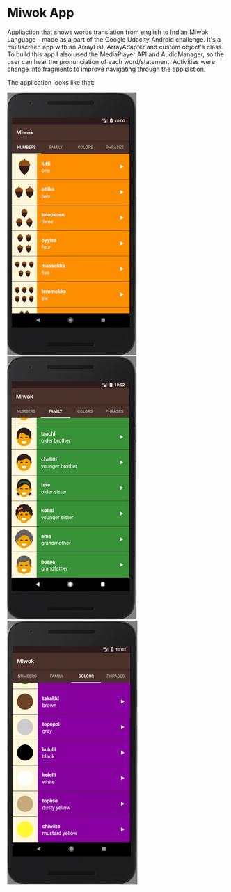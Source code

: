 Miwok App
===================================

Appliaction that shows words translation from english to Indian Miwok Language - made as a part of the Google Udacity Android challenge. It's a multiscreen app with an ArrayList, ArrayAdapter and custom object's class. To build this app I also used the MediaPlayer API and AudioManager, so the user can hear the pronunciation of each word/statement. Activities were change into fragments to improve navigating through the appliaction.

The application looks like that:

![](imagesadded/miiwok1.PNG)![](imagesadded/miiwok2.PNG)![](imagesadded/miiwok3.PNG)

